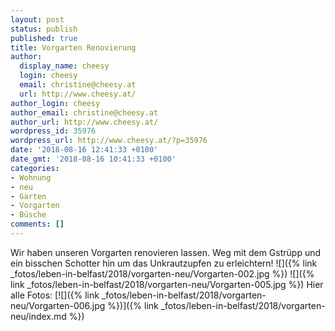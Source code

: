 ```yaml
---
layout: post
status: publish
published: true
title: Vorgarten Renovierung
author:
  display_name: cheesy
  login: cheesy
  email: christine@cheesy.at
  url: http://www.cheesy.at/
author_login: cheesy
author_email: christine@cheesy.at
author_url: http://www.cheesy.at/
wordpress_id: 35976
wordpress_url: http://www.cheesy.at/?p=35976
date: '2018-08-16 12:41:33 +0100'
date_gmt: '2018-08-16 10:41:33 +0100'
categories:
- Wohnung
- neu
- Garten
- Vorgarten
- Büsche
comments: []
---
```

Wir haben unseren Vorgarten renovieren lassen. Weg mit dem Gstrüpp und ein bisschen Schotter hin um das Unkrautzupfen zu erleichtern!
![]({% link _fotos/leben-in-belfast/2018/vorgarten-neu/Vorgarten-002.jpg %})
![]({% link _fotos/leben-in-belfast/2018/vorgarten-neu/Vorgarten-005.jpg %})
Hier alle Fotos:
[![]({% link _fotos/leben-in-belfast/2018/vorgarten-neu/Vorgarten-006.jpg %})]({% link _fotos/leben-in-belfast/2018/vorgarten-neu/index.md %})
